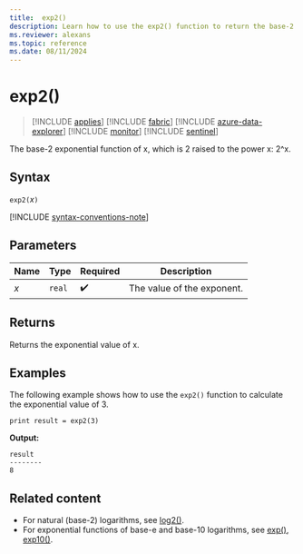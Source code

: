 ```yaml
---
title:  exp2()
description: Learn how to use the exp2() function to return the base-2 exponential value of x.
ms.reviewer: alexans
ms.topic: reference
ms.date: 08/11/2024
---
```

# exp2()

> [!INCLUDE [applies](../includes/applies-to-version/applies.md)] [!INCLUDE [fabric](../includes/applies-to-version/fabric.md)] [!INCLUDE [azure-data-explorer](../includes/applies-to-version/azure-data-explorer.md)] [!INCLUDE [monitor](../includes/applies-to-version/monitor.md)] [!INCLUDE [sentinel](../includes/applies-to-version/sentinel.md)]

The base-2 exponential function of x, which is 2 raised to the power x: 2^x.  

## Syntax

`exp2(`*x*`)`

[!INCLUDE [syntax-conventions-note](../includes/syntax-conventions-note.md)]

## Parameters

| Name | Type | Required | Description |
|--|--|--|--|
| *x* | `real` |  :heavy_check_mark:| The value of the exponent. |

## Returns

Returns the exponential value of x.


## Examples

The following example shows how to use the `exp2()` function to calculate the exponential value of 3.

```kusto
print result = exp2(3)
```

**Output:**

```Kusto
result
--------
8
```

## Related content

* For natural (base-2) logarithms, see [log2()](log2-function.md).
* For exponential functions of base-e and base-10 logarithms, see [exp()](exp-function.md), [exp10()](exp10-function.md).
